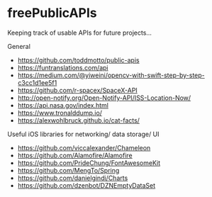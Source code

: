 # freePublicAPIs

Keeping track of usable APIs for future projects...

General
- https://github.com/toddmotto/public-apis
- https://funtranslations.com/api
- https://medium.com/@yiweini/opencv-with-swift-step-by-step-c3cc1d1ee5f1
- https://github.com/r-spacex/SpaceX-API
- http://open-notify.org/Open-Notify-API/ISS-Location-Now/
- https://api.nasa.gov/index.html
- https://www.tronalddump.io/
- https://alexwohlbruck.github.io/cat-facts/

Useful iOS libraries for networking/ data storage/ UI 
- https://github.com/viccalexander/Chameleon
- https://github.com/Alamofire/Alamofire
- https://github.com/PrideChung/FontAwesomeKit
- https://github.com/MengTo/Spring
- https://github.com/danielgindi/Charts
- https://github.com/dzenbot/DZNEmptyDataSet
